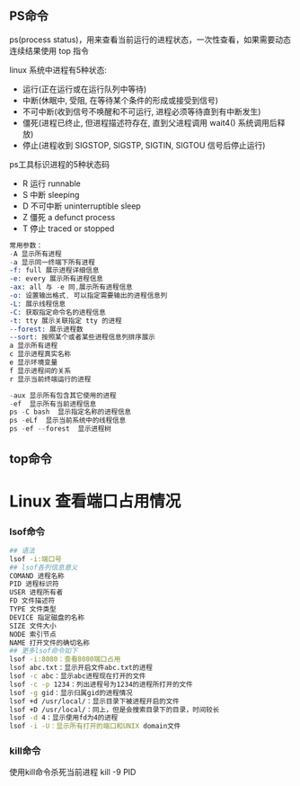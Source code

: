 ## PS命令
ps(process status)，用来查看当前运行的进程状态，一次性查看，如果需要动态连续结果使用 top 指令  

linux 系统中进程有5种状态:  
- 运行(正在运行或在运行队列中等待)  
- 中断(休眠中, 受阻, 在等待某个条件的形成或接受到信号)  
- 不可中断(收到信号不唤醒和不可运行, 进程必须等待直到有中断发生)  
- 僵死(进程已终止, 但进程描述符存在, 直到父进程调用 wait4() 系统调用后释放)  
- 停止(进程收到 SIGSTOP, SIGSTP, SIGTIN, SIGTOU 信号后停止运行)  

ps工具标识进程的5种状态码
- R 运行 runnable
- S 中断 sleeping
- D 不可中断 uninterruptible sleep
- Z 僵死 a defunct process
- T 停止 traced or stopped

```s
常用参数：
-A 显示所有进程
-a 显示同一终端下所有进程
-f: full 展示进程详细信息
-e: every 展示所有进程信息
-ax: all 与 -e 同,展示所有进程信息
-o: 设置输出格式, 可以指定需要输出的进程信息列
-L: 展示线程信息
-C: 获取指定命令名的进程信息
-t: tty 展示关联指定 tty 的进程
--forest: 展示进程数
--sort: 按照某个或者某些进程信息列排序展示
a 显示所有进程
c 显示进程真实名称
e 显示环境变量
f 显示进程间的关系
r 显示当前终端运行的进程

-aux 显示所有包含其它使用的进程
-ef  显示所有当前进程信息
ps -C bash  显示指定名称的进程信息
ps -eLf  显示当前系统中的线程信息
ps -ef --forest  显示进程树
```


## top命令


# Linux 查看端口占用情况
### lsof命令
```bash
## 语法
lsof -i:端口号
## lsof各列信息意义
COMAND 进程名称
PID 进程标识符
USER 进程所有者
FD 文件描述符
TYPE 文件类型
DEVICE 指定磁盘的名称
SIZE 文件大小
NODE 索引节点  
NAME 打开文件的确切名称
## 更多lsof命令如下
lsof -i:8080：查看8080端口占用
lsof abc.txt：显示开启文件abc.txt的进程
lsof -c abc：显示abc进程现在打开的文件
lsof -c -p 1234：列出进程号为1234的进程所打开的文件
lsof -g gid：显示归属gid的进程情况
lsof +d /usr/local/：显示目录下被进程开启的文件
lsof +D /usr/local/：同上，但是会搜索目录下的目录，时间较长
lsof -d 4：显示使用fd为4的进程
lsof -i -U：显示所有打开的端口和UNIX domain文件
```

### kill命令
使用kill命令杀死当前进程
kill -9 PID  
